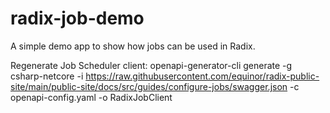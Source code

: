 # radix-job-demo

A simple demo app to show how jobs can be used in Radix.

Regenerate Job Scheduler client:
openapi-generator-cli generate -g csharp-netcore -i https://raw.githubusercontent.com/equinor/radix-public-site/main/public-site/docs/src/guides/configure-jobs/swagger.json -c openapi-config.yaml -o RadixJobClient

